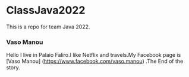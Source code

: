 # ClassJava2022
 This is a repo for team Java 2022.

 ### Vaso Manou
 Hello I live in Palaio Faliro.I like Netflix and travels.My Facebook page is [Vaso Manou] (https://www.facebook.com/vaso.manou) .The End of the story.
